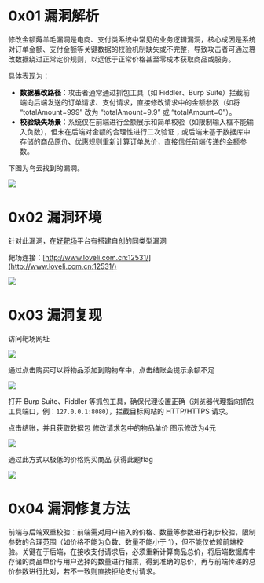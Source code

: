 # 0x01 漏洞解析
<font style="color:rgba(0, 0, 0, 0.85) !important;">修改金额薅羊毛漏洞是电商、支付类系统中常见的业务逻辑漏洞，核心成因是系统对订单金额、支付金额等关键数据的校验机制缺失或不完整，导致攻击者可通过篡改数据绕过正常定价规则，以远低于正常价格甚至零成本获取商品或服务。</font>

<font style="color:rgba(0, 0, 0, 0.85) !important;">具体表现为：</font>

+ **<font style="color:rgb(0, 0, 0) !important;">数据篡改路径</font>**<font style="color:rgba(0, 0, 0, 0.85) !important;">：攻击者通常通过抓包工具（如 Fiddler、Burp Suite）拦截前端向后端发送的订单请求、支付请求，直接修改请求中的金额参数（如将 “totalAmount=999” 改为 “totalAmount=9.9” 或 “totalAmount=0”）。</font>
+ **<font style="color:rgb(0, 0, 0) !important;">校验缺失场景</font>**<font style="color:rgba(0, 0, 0, 0.85) !important;">：系统仅在前端进行金额展示和简单校验（如限制输入框不能输入负数），但未在后端对金额的合理性进行二次验证；或后端未基于数据库中存储的商品原价、优惠规则重新计算订单总价，直接信任前端传递的金额参数。</font>

下图为乌云找到的漏洞。

![](https://cdn.nlark.com/yuque/0/2025/png/8420228/1755434669264-1bea9e6a-7c20-4268-b77f-d8293ceb3a5a.png)

# 0x02 漏洞环境
针对此漏洞，在[好靶场](http://www.loveli.com.cn:12531/)平台有搭建自创的同类型漏洞

靶场连接：[http://www.loveli.com.cn:12531/](http://www.loveli.com.cn:12531/)

![](https://cdn.nlark.com/yuque/0/2025/png/8420228/1755434728998-857bd7ef-4089-46a0-8cf8-6515fc90ce2c.png)

# 0x03 漏洞复现
访问靶场网址

![](https://cdn.nlark.com/yuque/0/2025/png/8420228/1755244950858-94605a9f-f5bd-4c86-8534-559c4b72486e.png)

通过点击购买可以将物品添加到购物车中，点击结账会提示余额不足

![](https://cdn.nlark.com/yuque/0/2025/png/8420228/1755245056767-e1d185d7-e111-4dae-b585-02f92ed45329.png)

 打开 Burp Suite、Fiddler 等抓包工具，确保代理设置正确（浏览器代理指向抓包工具端口，例：`127.0.0.1:8080`），拦截目标网站的 HTTP/HTTPS 请求。  

点击结账，并且获取数据包 修改请求包中的物品单价 图示修改为4元

![](https://cdn.nlark.com/yuque/0/2025/png/8420228/1755245161356-e1a22c50-4cce-4928-ad8e-9d95ade70546.png)

通过此方式以极低的价格购买商品 获得此题flag

![](https://cdn.nlark.com/yuque/0/2025/png/8420228/1755245256759-14e8180d-1a26-4628-a967-a9b9751b1f6f.png)

# 0x04 漏洞修复方法
前端与后端双重校验：前端需对用户输入的价格、数量等参数进行初步校验，限制参数的合理范围（如价格不能为负数、数量不能小于 1），但不能仅依赖前端校验。关键在于后端，在接收支付请求后，必须重新计算商品总价，将后端数据库中存储的商品单价与用户选择的数量进行相乘，得到准确的总价，再与前端传递的总价参数进行比对，若不一致则直接拒绝支付请求。



